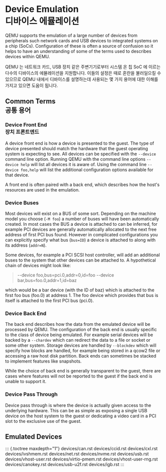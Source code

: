 # Device Emulation<br>디바이스 에뮬레이션

QEMU supports the emulation of a large number of devices from
peripherals such network cards and USB devices to integrated systems on
a chip (SoCs). Configuration of these is often a source of confusion so
it helps to have an understanding of some of the terms used to describes
devices within QEMU.

QEMU 는 네트워크 카드, USB 장치 같은 주변기기로부터 시스템 온 칩 SoC 에 이르는 다수의 디바이스의 에뮬레이션을 지원합니다. 이들의 설정은 때로 혼란을 불러일으킬 수 있으므로 QEMU 내에서 디바이스를 설명하는데 사용되는 몇 가지 용어에 대한 이해를 가지고 있으면 도움이 됩니다.

## Common Terms<br>공통 용어

### Device Front End<br>장치 프론트엔드

A device front end is how a device is presented to the guest. The type
of device presented should match the hardware that the guest operating
system is expecting to see. All devices can be specified with the
`--device` command line option. Running QEMU with the command line
options `--device help` will list all devices it is aware of. Using the
command line `--device foo,help` will list the additional configuration
options available for that device.

A front end is often paired with a back end, which describes how the
host\'s resources are used in the emulation.

### Device Buses

Most devices will exist on a BUS of some sort. Depending on the machine
model you choose (`-M foo`) a number of buses will have been
automatically created. In most cases the BUS a device is attached to can
be inferred, for example PCI devices are generally automatically
allocated to the next free address of first PCI bus found. However in
complicated configurations you can explicitly specify what bus
(`bus=ID`) a device is attached to along with its address (`addr=N`).

Some devices, for example a PCI SCSI host controller, will add an
additional buses to the system that other devices can be attached to. A
hypothetical chain of devices might look like:

> \--device foo,bus=pci.0,addr=0,id=foo \--device
> bar,bus=foo.0,addr=1,id=baz

which would be a bar device (with the ID of baz) which is attached to
the first foo bus (foo.0) at address 1. The foo device which provides
that bus is itself is attached to the first PCI bus (pci.0).

### Device Back End

The back end describes how the data from the emulated device will be
processed by QEMU. The configuration of the back end is usually specific
to the class of device being emulated. For example serial devices will
be backed by a `--chardev` which can redirect the data to a file or
socket or some other system. Storage devices are handled by `--blockdev`
which will specify how blocks are handled, for example being stored in a
qcow2 file or accessing a raw host disk partition. Back ends can
sometimes be stacked to implement features like snapshots.

While the choice of back end is generally transparent to the guest,
there are cases where features will not be reported to the guest if the
back end is unable to support it.

### Device Pass Through

Device pass through is where the device is actually given access to the
underlying hardware. This can be as simple as exposing a single USB
device on the host system to the guest or dedicating a video card in a
PCI slot to the exclusive use of the guest.

## Emulated Devices

::: {.toctree maxdepth="1"}
devices/can.rst devices/ccid.rst devices/cxl.rst devices/ivshmem.rst
devices/net.rst devices/nvme.rst devices/usb.rst devices/vhost-user.rst
devices/virtio-pmem.rst devices/vhost-user-rng.rst devices/canokey.rst
devices/usb-u2f.rst devices/igb.rst
:::
